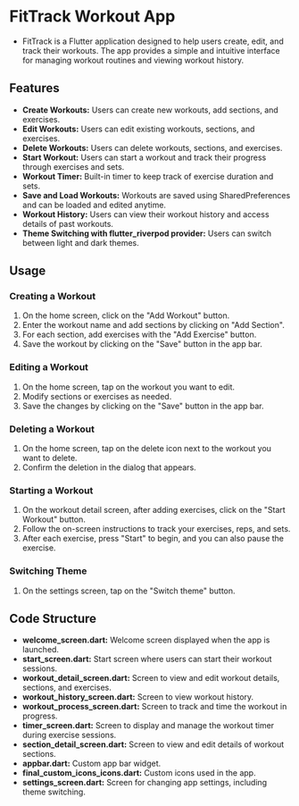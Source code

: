 # FitTrack Workout App

- FitTrack is a Flutter application designed to help users create, edit, and track their workouts. The app provides a simple and intuitive interface for managing workout routines and viewing workout history.

## Features

- **Create Workouts:** Users can create new workouts, add sections, and exercises.
- **Edit Workouts:** Users can edit existing workouts, sections, and exercises.
- **Delete Workouts:** Users can delete workouts, sections, and exercises.
- **Start Workout:** Users can start a workout and track their progress through exercises and sets.
- **Workout Timer:** Built-in timer to keep track of exercise duration and sets.
- **Save and Load Workouts:** Workouts are saved using SharedPreferences and can be loaded and edited anytime.
- **Workout History:** Users can view their workout history and access details of past workouts.
- **Theme Switching with flutter_riverpod provider:** Users can switch between light and dark themes.

## Usage

### Creating a Workout

1. On the home screen, click on the "Add Workout" button.
2. Enter the workout name and add sections by clicking on "Add Section".
3. For each section, add exercises with the "Add Exercise" button.
4. Save the workout by clicking on the "Save" button in the app bar.

### Editing a Workout

1. On the home screen, tap on the workout you want to edit.
2. Modify sections or exercises as needed.
3. Save the changes by clicking on the "Save" button in the app bar.

### Deleting a Workout

1. On the home screen, tap on the delete icon next to the workout you want to delete.
2. Confirm the deletion in the dialog that appears.

### Starting a Workout

1. On the workout detail screen, after adding exercises, click on the "Start Workout" button.
2. Follow the on-screen instructions to track your exercises, reps, and sets.
3. After each exercise, press "Start" to begin, and you can also pause the exercise.

### Switching Theme

1. On the settings screen, tap on the "Switch theme" button.

## Code Structure

- **welcome_screen.dart:** Welcome screen displayed when the app is launched.
- **start_screen.dart:** Start screen where users can start their workout sessions.
- **workout_detail_screen.dart:** Screen to view and edit workout details, sections, and exercises.
- **workout_history_screen.dart:** Screen to view workout history.
- **workout_process_screen.dart:** Screen to track and time the workout in progress.
- **timer_screen.dart:** Screen to display and manage the workout timer during exercise sessions.
- **section_detail_screen.dart:** Screen to view and edit details of workout sections.
- **appbar.dart:** Custom app bar widget.
- **final_custom_icons_icons.dart:** Custom icons used in the app.
- **settings_screen.dart:** Screen for changing app settings, including theme switching.